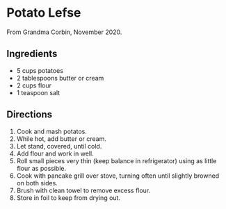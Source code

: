 # Potato Lefse

From Grandma Corbin, November 2020.

## Ingredients

- 5 cups potatoes
- 2 tablespoons butter or cream
- 2 cups flour
- 1 teaspoon salt

## Directions

1. Cook and mash potatos.
1. While hot, add butter or cream.
1. Let stand, covered, until cold.
1. Add flour and work in well.
1. Roll small pieces very thin (keep balance in refrigerator) using as little flour as possible.
1. Cook with pancake grill over stove, turning often until slightly browned on both sides.
1. Brush with clean towel to remove excess flour.
1. Store in foil to keep from drying out.
